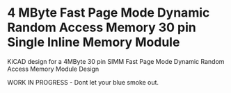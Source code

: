 # 4 MByte Fast Page Mode Dynamic Random Access Memory 30 pin Single Inline Memory Module
 
KiCAD design for a 4MByte 30 pin SIMM Fast Page Mode Dynamic Random Access Memory Module Design
 
WORK IN PROGRESS - Dont let your blue smoke out.
